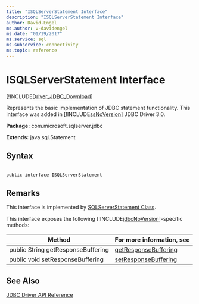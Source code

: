 ```yaml
---
title: "ISQLServerStatement Interface"
description: "ISQLServerStatement Interface"
author: David-Engel
ms.author: v-davidengel
ms.date: "01/19/2017"
ms.service: sql
ms.subservice: connectivity
ms.topic: reference
---
```

# ISQLServerStatement Interface
[!INCLUDE[Driver_JDBC_Download](../../../includes/driver_jdbc_download.md)]

  Represents the basic implementation of JDBC statement functionality. This interface was added in [!INCLUDE[ssNoVersion](../../../includes/ssnoversion-md.md)] JDBC Driver 3.0.  
  
 **Package:** com.microsoft.sqlserver.jdbc  
  
 **Extends:** java.sql.Statement  
  
## Syntax  
  
```  
  
public interface ISQLServerStatement  
```  
  
## Remarks  
 This interface is implemented by [SQLServerStatement Class](../../../connect/jdbc/reference/sqlserverstatement-class.md).  
  
 This interface exposes the following [!INCLUDE[jdbcNoVersion](../../../includes/jdbcnoversion_md.md)]-specific methods:  
  
|Method|For more information, see|  
|------------|-------------------------------|  
|public String getResponseBuffering|[getResponseBuffering](../../../connect/jdbc/reference/getresponsebuffering-method-sqlserverstatement.md)|  
|public void setResponseBuffering|[setResponseBuffering](../../../connect/jdbc/reference/setresponsebuffering-method-sqlserverstatement.md)|  
  
## See Also  
 [JDBC Driver API Reference](../../../connect/jdbc/reference/jdbc-driver-api-reference.md)  
  
  
